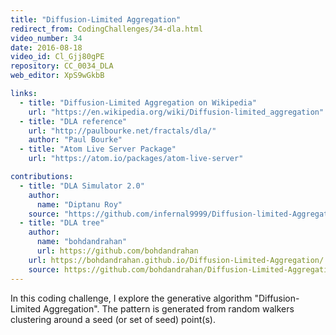 ```yaml
---
title: "Diffusion-Limited Aggregation"
redirect_from: CodingChallenges/34-dla.html
video_number: 34
date: 2016-08-18
video_id: Cl_Gjj80gPE
repository: CC_0034_DLA
web_editor: XpS9wGkbB

links:
  - title: "Diffusion-Limited Aggregation on Wikipedia"
    url: "https://en.wikipedia.org/wiki/Diffusion-limited_aggregation"
  - title: "DLA reference"
    url: "http://paulbourke.net/fractals/dla/"
    author: "Paul Bourke"
  - title: "Atom Live Server Package"
    url: "https://atom.io/packages/atom-live-server"

contributions:
  - title: "DLA Simulator 2.0"
    author:
      name: "Diptanu Roy"
    source: "https://github.com/infernal9999/Diffusion-limited-Aggregation"
  - title: "DLA tree"
    author:
      name: "bohdandrahan"
      url: https://github.com/bohdandrahan
    url: https://bohdandrahan.github.io/Diffusion-Limited-Aggregation/
    source: https://github.com/bohdandrahan/Diffusion-Limited-Aggregation
---
```

In this coding challenge, I explore the generative algorithm "Diffusion-Limited Aggregation". The pattern is generated from random walkers clustering around a seed (or set of seed) point(s).
